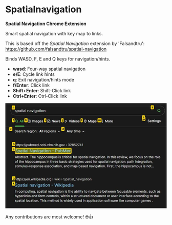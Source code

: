 # Spatialnavigation

__Spatial Navigation Chrome Extension__

Smart spatial navigation with key map to links.

This is based off the *Spatial Navigation* extension by 'Falsandtru':\
https://github.com/falsandtru/spatial-navigation

Binds WASD, F, E and Q keys for navigation/hints.

* __wasd__: Four-way spatial navigation
* __e/E__: Cycle link hints
* __q__: Exit navigation/hints mode
* __f/Enter__: Click link
* __Shift+Enter__: Shift-Click link
* __Ctrl+Enter__: Ctrl-Click link

![Screenshot of extension in use](https://raw.githubusercontent.com/Pathduck/spatialnavigation/main/img/screenshot.jpg "Screenshot of extension in use")

Any contributions are most welcome! 🤓👍
